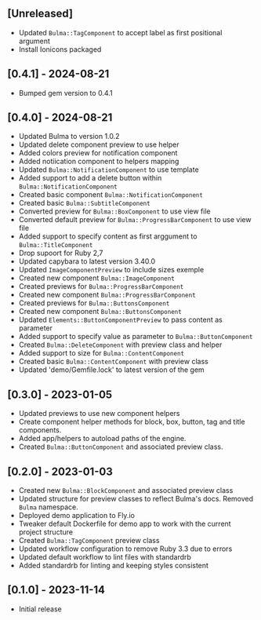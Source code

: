 ## [Unreleased]

- Updated `Bulma::TagComponent` to accept label as first positional argument
- Install Ionicons packaged

## [0.4.1] - 2024-08-21

- Bumped gem version to 0.4.1

## [0.4.0] - 2024-08-21

- Updated Bulma to version 1.0.2
- Updated delete component preview to use helper
- Added colors preview for notification component
- Added notiication component to helpers mapping
- Updated `Bulma::NotificationComponent` to use template
- Added support to add a delete button within `Bulma::NotificationComponent`
- Created basic component `Bulma::NotificationComponent`
- Created basic `Bulma::SubtitleComponent`
- Converted preview for `Bulma::BoxComponent` to use view file
- Converted default preview for `Bulma::ProgressBarComponent` to use view file
- Added support to specify content as first arggument to `Bulma::TitleComponent`
- Drop supoort for Ruby 2,7
- Updated capybara to latest version 3.40.0
- Updated `ImageComponentPreview` to include sizes exemple
- Created new component `Bulma::ImageComponent`
- Created previews for `Bulma::ProgressBarComponent`
- Created new component `Bulma::ProgressBarComponent`
- Created previews for `Bulma::ButtonsComponent`
- Created new component `Bulma::ButtonsComponent`
- Updated `Elements::ButtonComponentPreview` to pass content as parameter
- Added support to specify value as parameter to `Bulma::ButtonComponent`
- Created `Bulma::DeleteComponent` with preview class and helper
- Added support to size for `Bulma::ContentComponent`
- Created basic `Bulma::ContentComponent` with preview class
- Updated 'demo/Gemfile.lock' to latest version of the gem

## [0.3.0] - 2023-01-05

- Updated previews to use new component helpers
- Create component helper methods for block, box, button, tag and title components.
- Added app/helpers to autoload paths of the engine.
- Created `Bulma::ButtonComponent` and associated preview class.

## [0.2.0] - 2023-01-03

- Created new `Bulma::BlockComponent` and associated preview class
- Updated structure for preview classes to reflect Bulma's docs. Removed `Bulma` namespace.
- Deployed demo application to Fly.io
- Tweaker default Dockerfile for demo app to work with the current project structure
- Created `Bulma::TagComponent` preview class
- Updated workflow configuration to remove Ruby 3.3 due to errors
- Updated default workflow to lint files with standardrb
- Added standardrb for linting and keeping styles consistent

## [0.1.0] - 2023-11-14

- Initial release

